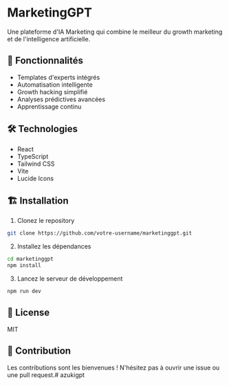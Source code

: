 # MarketingGPT

Une plateforme d'IA Marketing qui combine le meilleur du growth marketing et de l'intelligence artificielle.

## 🚀 Fonctionnalités

- Templates d'experts intégrés
- Automatisation intelligente
- Growth hacking simplifié
- Analyses prédictives avancées
- Apprentissage continu

## 🛠️ Technologies

- React
- TypeScript
- Tailwind CSS
- Vite
- Lucide Icons

## 🏗️ Installation

1. Clonez le repository
```bash
git clone https://github.com/votre-username/marketinggpt.git
```

2. Installez les dépendances
```bash
cd marketinggpt
npm install
```

3. Lancez le serveur de développement
```bash
npm run dev
```

## 📝 License

MIT

## 👥 Contribution

Les contributions sont les bienvenues ! N'hésitez pas à ouvrir une issue ou une pull request.# azukigpt
